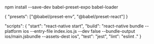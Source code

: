 npm install --save-dev babel-preset-expo babel-loader

{
"presets": ["@babel/preset-env", "@babel/preset-react"]
}

"scripts": {
"start": "react-native start",
"build": "react-native bundle --platform ios --entry-file index.ios.js --dev false --bundle-output ios/main.jsbundle --assets-dest ios",
"test": "jest",
"lint": "eslint ."
}